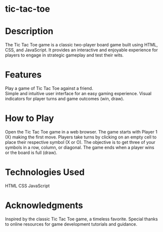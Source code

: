 # tic-tac-toe
# Description
The Tic Tac Toe game is a classic two-player board game built using HTML, CSS, and JavaScript. It provides an interactive and enjoyable experience for players to engage in strategic gameplay and test their wits.

# Features
Play a game of Tic Tac Toe against a friend.<br>
Simple and intuitive user interface for an easy gaming experience. 
Visual indicators for player turns and game outcomes (win, draw).

# How to Play
Open the Tic Tac Toe game in a web browser. 
The game starts with Player 1 (X) making the first move. 
Players take turns by clicking on an empty cell to place their respective symbol (X or O). 
The objective is to get three of your symbols in a row, column, or diagonal. 
The game ends when a player wins or the board is full (draw).

# Technologies Used
HTML 
CSS 
JavaScript 

# Acknowledgments
Inspired by the classic Tic Tac Toe game, a timeless favorite.
Special thanks to online resources for game development tutorials and guidance.

